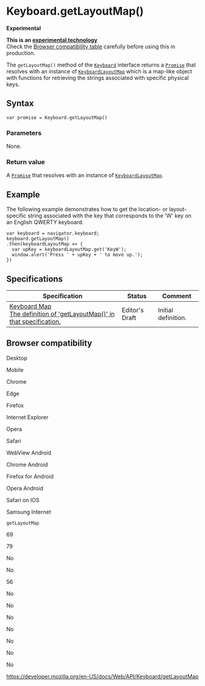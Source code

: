 Keyboard.getLayoutMap()
=======================

**Experimental**

**This is an [experimental technology](https://developer.mozilla.org/en-US/docs/MDN/Guidelines/Conventions_definitions#experimental)**  
Check the [Browser compatibility table](#browser_compatibility) carefully before using this in production.

The `getLayoutMap()` method of the [`Keyboard`](../keyboard) interface returns a [`Promise`](https://developer.mozilla.org/en-US/docs/Web/JavaScript/Reference/Global_Objects/Promise) that resolves with an instance of [`KeyboardLayoutMap`](../keyboardlayoutmap) which is a map-like object with functions for retrieving the strings associated with specific physical keys.

Syntax
------

    var promise = Keyboard.getLayoutMap()

### Parameters

None.

### Return value

A [`Promise`](https://developer.mozilla.org/en-US/docs/Web/JavaScript/Reference/Global_Objects/Promise) that resolves with an instance of [`KeyboardLayoutMap`](../keyboardlayoutmap).

Example
-------

The following example demonstrates how to get the location- or layout-specific string associated with the key that corresponds to the 'W' key on an English QWERTY keyboard.

    var keyboard = navigator.keyboard;
    keyboard.getLayoutMap()
    .then(keyboardLayoutMap => {
      var upKey = keyboardLayoutMap.get('KeyW');
      window.alert('Press ' + upKey + ' to move up.');
    })

Specifications
--------------

<table><thead><tr class="header"><th>Specification</th><th>Status</th><th>Comment</th></tr></thead><tbody><tr class="odd"><td><a href="https://wicg.github.io/keyboard-map/#h-keyboard-getlayoutmap">Keyboard Map<br />
<span class="small">The definition of 'getLayoutMap()' in that specification.</span></a></td><td><span class="spec-ed">Editor's Draft</span></td><td>Initial definition.</td></tr></tbody></table>

Browser compatibility
---------------------

Desktop

Mobile

Chrome

Edge

Firefox

Internet Explorer

Opera

Safari

WebView Android

Chrome Android

Firefox for Android

Opera Android

Safari on IOS

Samsung Internet

`getLayoutMap`

69

79

No

No

56

No

No

No

No

No

No

No

<a href="https://developer.mozilla.org/en-US/docs/Web/API/Keyboard/getLayoutMap" class="_attribution-link">https://developer.mozilla.org/en-US/docs/Web/API/Keyboard/getLayoutMap</a>
